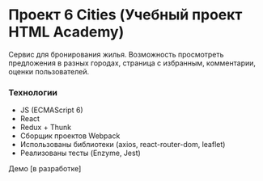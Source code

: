 # Проект 6 Cities (Учебный проект HTML Academy)

Сервис для бронирования жилья. Возможность просмотреть предложения в разных городах, страница с избранным, комментарии, оценки пользователей.

### Технологии
- JS (ECMAScript 6)
- React
- Redux + Thunk
- Сборщик проектов Webpack
- Использованы библиотеки (axios, react-router-dom, leaflet)
- Реализованы тесты (Enzyme, Jest)

Демо [в разработке]
